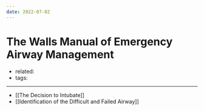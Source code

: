 ```yaml
---
date: 2022-07-02
---
```


# The Walls Manual of Emergency Airway Management

- related:
- tags:
---

- [[The Decision to Intubate]]
- [[Identification of the Difficult and Failed Airway]]
